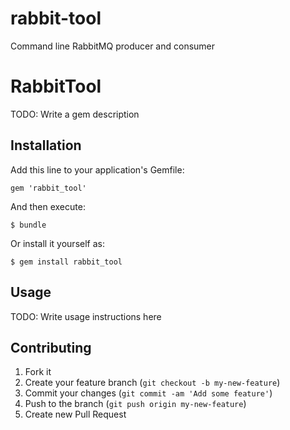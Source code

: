 rabbit-tool
===========

Command line RabbitMQ producer and consumer

# RabbitTool

TODO: Write a gem description

## Installation

Add this line to your application's Gemfile:

    gem 'rabbit_tool'

And then execute:

    $ bundle

Or install it yourself as:

    $ gem install rabbit_tool

## Usage

TODO: Write usage instructions here

## Contributing

1. Fork it
2. Create your feature branch (`git checkout -b my-new-feature`)
3. Commit your changes (`git commit -am 'Add some feature'`)
4. Push to the branch (`git push origin my-new-feature`)
5. Create new Pull Request
